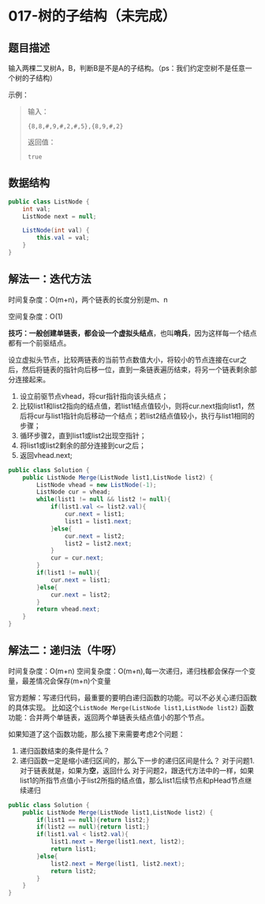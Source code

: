 # 017-树的子结构（未完成）

## 题目描述

输入两棵二叉树A，B，判断B是不是A的子结构。（ps：我们约定空树不是任意一个树的子结构）

示例：

> 输入：
>
> ```
> {8,8,#,9,#,2,#,5},{8,9,#,2}
> ```
>
> 返回值：
>
> ```
> true
> ```

## 数据结构

```java
public class ListNode {
    int val;
    ListNode next = null;

    ListNode(int val) {
        this.val = val;
    }
}
```

## 解法一：迭代方法

时间复杂度：O(m+n)，两个链表的长度分别是m、n

空间复杂度：O(1)

**技巧：**一般创建单链表，都会设一个**虚拟头结点**，也叫**哨兵**，因为这样每一个结点都有一个前驱结点。

设立虚拟头节点，比较两链表的当前节点数值大小，将较小的节点连接在cur之后，然后将链表的指针向后移一位，直到一条链表遍历结束，将另一个链表剩余部分连接起来。

1. 设立前驱节点vhead，将cur指针指向该头结点；
2. 比较list1和list2指向的结点值，若list1结点值较小，则将cur.next指向list1，然后将cur与list1指针向后移动一个结点；若list2结点值较小，执行与list1相同的步骤；
3. 循环步骤2，直到list1或list2出现空指针；
4. 将list1或list2剩余的部分连接到cur之后；
5. 返回vhead.next;

```java
public class Solution {
    public ListNode Merge(ListNode list1,ListNode list2) {
        ListNode vhead = new ListNode(-1);
        ListNode cur = vhead;
        while(list1 != null && list2 != null){
            if(list1.val <= list2.val){
                cur.next = list1;
                list1 = list1.next;
            }else{
                cur.next = list2;
                list2 = list2.next;
            }
            cur = cur.next;
        }
        if(list1 != null){
            cur.next = list1;
        }else{
            cur.next = list2;
        }
        return vhead.next;
    }
}
```

## 解法二：递归法（牛呀）

时间复杂度：O(m+n)
空间复杂度：O(m+n),每一次递归，递归栈都会保存一个变量，最差情况会保存(m+n)个变量

官方题解：写递归代码，最重要的要明白递归函数的功能。可以不必关心递归函数的具体实现。
比如这个`ListNode Merge(ListNode list1,ListNode list2)`
函数功能：合并两个单链表，返回两个单链表头结点值小的那个节点。

如果知道了这个函数功能，那么接下来需要考虑2个问题：

1. 递归函数结束的条件是什么？
2. 递归函数一定是缩小递归区间的，那么下一步的递归区间是什么？
   对于问题1.对于链表就是，如果为**空**，返回什么
   对于问题2，跟迭代方法中的一样，如果list1的所指节点值小于list2所指的结点值，那么list1后续节点和pHead节点继续递归

```java
public class Solution {
    public ListNode Merge(ListNode list1,ListNode list2) {
        if(list1 == null){return list2;}
        if(list2 == null){return list1;}
        if(list1.val < list2.val){
            list1.next = Merge(list1.next, list2);
            return list1;
        }else{
            list2.next = Merge(list1, list2.next);
            return list2;
        }
    }
}
```

